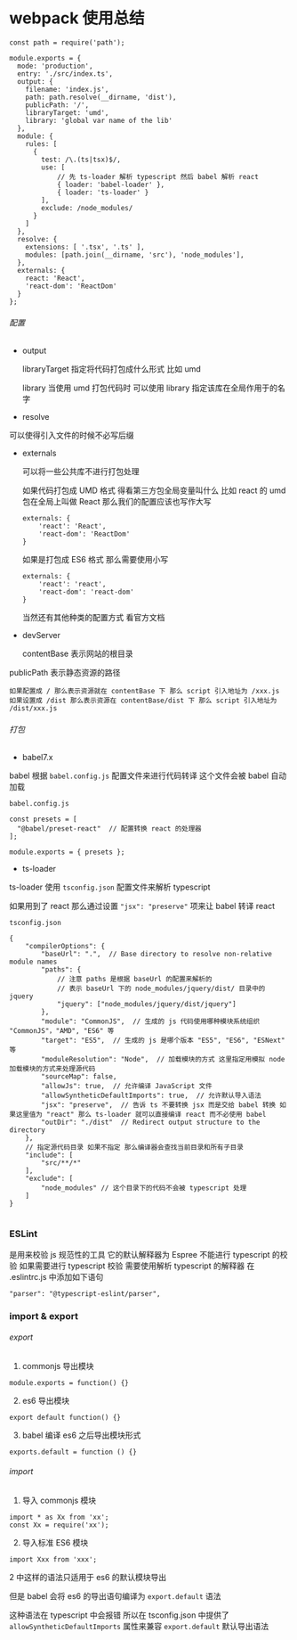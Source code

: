 # webpack 使用总结

```
const path = require('path');

module.exports = {
  mode: 'production',
  entry: './src/index.ts',
  output: {
    filename: 'index.js',
    path: path.resolve(__dirname, 'dist'),
    publicPath: '/',
    libraryTarget: 'umd',
    library: 'global var name of the lib'
  },
  module: {
    rules: [
      {
        test: /\.(ts|tsx)$/,
        use: [
            // 先 ts-loader 解析 typescript 然后 babel 解析 react
            { loader: 'babel-loader' },
            { loader: 'ts-loader' }
        ],
        exclude: /node_modules/
      }
    ]
  },
  resolve: {
    extensions: [ '.tsx', '.ts' ],
    modules: [path.join(__dirname, 'src'), 'node_modules'],
  },
  externals: {
    react: 'React',
    'react-dom': 'ReactDom'
  }
};
```

###### 配置

* output

    libraryTarget 指定将代码打包成什么形式 比如 umd

    library 当使用 umd 打包代码时 可以使用 library 指定该库在全局作用于的名字

* resolve

可以使得引入文件的时候不必写后缀

* externals

    可以将一些公共库不进行打包处理

    如果代码打包成 UMD 格式 得看第三方包全局变量叫什么
    比如 react 的 umd 包在全局上叫做 React 那么我们的配置应该也写作大写

    ```
    externals: {
        'react': 'React',
        'react-dom': 'ReactDom'
    }
    ```

    如果是打包成 ES6 格式 那么需要使用小写

    ```
    externals: {
        'react': 'react',
        'react-dom': 'react-dom'
    }
    ```

    当然还有其他种类的配置方式 看官方文档

* devServer

    contentBase 表示网站的根目录

publicPath 表示静态资源的路径

    如果配置成 / 那么表示资源就在 contentBase 下 那么 script 引入地址为 /xxx.js
    如果设置成 /dist 那么表示资源在 contentBase/dist 下 那么 script 引入地址为 /dist/xxx.js

###### 打包

* babel7.x

babel 根据 `babel.config.js` 配置文件来进行代码转译 这个文件会被 babel 自动加载

```
babel.config.js

const presets = [
  "@babel/preset-react"  // 配置转换 react 的处理器
];

module.exports = { presets };
```

* ts-loader

ts-loader 使用 `tsconfig.json` 配置文件来解析 typescript

如果用到了 react 那么通过设置 `"jsx": "preserve"` 项来让 babel 转译 react

```
tsconfig.json

{
    "compilerOptions": {
        "baseUrl": ".",  // Base directory to resolve non-relative module names
        "paths": {
            // 注意 paths 是根据 baseUrl 的配置来解析的
            // 表示 baseUrl 下的 node_modules/jquery/dist/ 目录中的 jquery
            "jquery": ["node_modules/jquery/dist/jquery"]
        },
        "module": "CommonJS",  // 生成的 js 代码使用哪种模块系统组织 "CommonJS"，"AMD", "ES6" 等
        "target": "ES5",  // 生成的 js 是哪个版本 "ES5", "ES6", "ESNext" 等
        "moduleResolution": "Node",  // 加载模块的方式 这里指定用模拟 node 加载模块的方式来处理源代码
        "sourceMap": false,
        "allowJs": true,  // 允许编译 JavaScript 文件
        "allowSyntheticDefaultImports": true,  // 允许默认导入语法
        "jsx": "preserve",  // 告诉 ts 不要转换 jsx 而是交给 babel 转换 如果这里值为 "react" 那么 ts-loader 就可以直接编译 react 而不必使用 babel
        "outDir": "./dist"  // Redirect output structure to the directory
    },
    // 指定源代码目录 如果不指定 那么编译器会查找当前目录和所有子目录
    "include": [
        "src/**/*"
    ],
    "exclude": [
        "node_modules" // 这个目录下的代码不会被 typescript 处理
    ]
}


```

### ESLint

是用来校验 js 规范性的工具 它的默认解释器为 Espree 不能进行 typescript 的校验
如果需要进行 typescript 校验 需要使用解析 typescript 的解释器
在 .eslintrc.js 中添加如下语句

```
"parser": "@typescript-eslint/parser",
```

### import & export


###### export

1. commonjs 导出模块

```
module.exports = function() {}
```

2. es6 导出模块

```
export default function() {}
```

3. babel 编译 es6 之后导出模块形式

```
exports.default = function () {}
```

###### import

1. 导入 commonjs 模块

```
import * as Xx from 'xx';
const Xx = require('xx');
```

2. 导入标准 ES6 模块

```
import Xxx from 'xxx';
```


2 中这样的语法只适用于 es6 的默认模块导出

但是 babel 会将 es6 的导出语句编译为 `export.default` 语法

这种语法在 typescript 中会报错 所以在 tsconfig.json 中提供了 `allowSyntheticDefaultImports` 属性来兼容 `export.default` 默认导出语法

